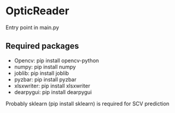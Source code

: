 # OpticReader
Entry point in main.py
## Required packages
- Opencv: pip install opencv-python
- numpy: pip install numpy
- joblib: pip install joblib
- pyzbar: pip install pyzbar
- xlsxwriter: pip install xlsxwriter
- dearpygui: pip install dearpygui

Probably sklearn (pip install sklearn) is required for SCV prediction
